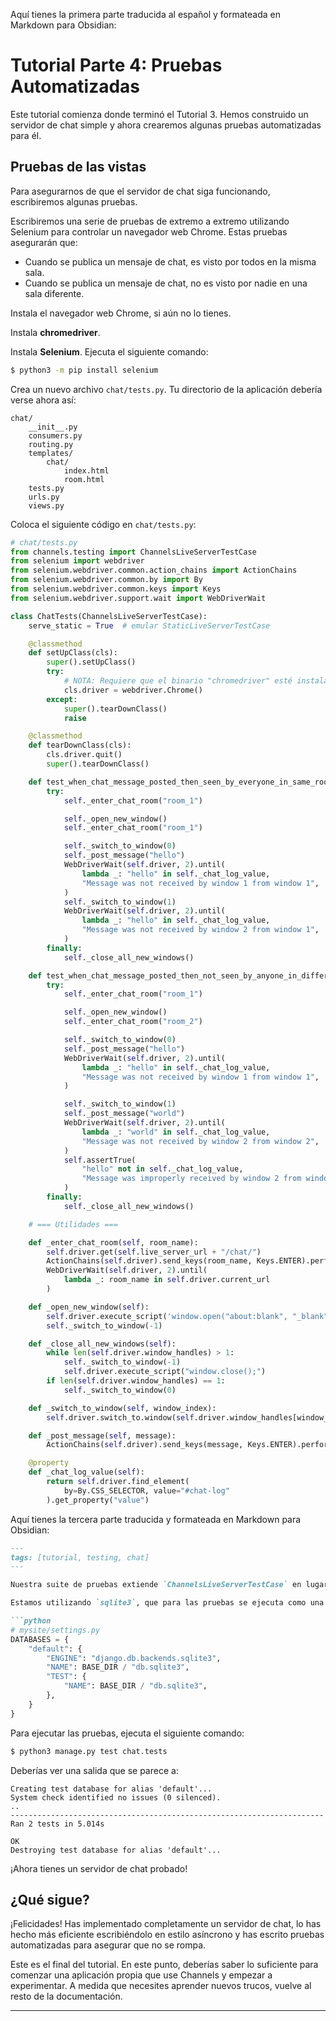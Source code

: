 

Aquí tienes la primera parte traducida al español y formateada en Markdown para Obsidian:

# **Tutorial Parte 4: Pruebas Automatizadas**

Este tutorial comienza donde terminó el Tutorial 3. Hemos construido un servidor de chat simple y ahora crearemos algunas pruebas automatizadas para él.

## **Pruebas de las vistas**

Para asegurarnos de que el servidor de chat siga funcionando, escribiremos algunas pruebas.

Escribiremos una serie de pruebas de extremo a extremo utilizando Selenium para controlar un navegador web Chrome. Estas pruebas asegurarán que:

- Cuando se publica un mensaje de chat, es visto por todos en la misma sala.
- Cuando se publica un mensaje de chat, no es visto por nadie en una sala diferente.

Instala el navegador web Chrome, si aún no lo tienes.

Instala **chromedriver**.

Instala **Selenium**. Ejecuta el siguiente comando:

```bash
$ python3 -m pip install selenium
```

Crea un nuevo archivo `chat/tests.py`. Tu directorio de la aplicación debería verse ahora así:

```plaintext
chat/
    __init__.py
    consumers.py
    routing.py
    templates/
        chat/
            index.html
            room.html
    tests.py
    urls.py
    views.py
```



Coloca el siguiente código en `chat/tests.py`:

```python
# chat/tests.py
from channels.testing import ChannelsLiveServerTestCase
from selenium import webdriver
from selenium.webdriver.common.action_chains import ActionChains
from selenium.webdriver.common.by import By
from selenium.webdriver.common.keys import Keys
from selenium.webdriver.support.wait import WebDriverWait

class ChatTests(ChannelsLiveServerTestCase):
    serve_static = True  # emular StaticLiveServerTestCase

    @classmethod
    def setUpClass(cls):
        super().setUpClass()
        try:
            # NOTA: Requiere que el binario "chromedriver" esté instalado en $PATH
            cls.driver = webdriver.Chrome()
        except:
            super().tearDownClass()
            raise

    @classmethod
    def tearDownClass(cls):
        cls.driver.quit()
        super().tearDownClass()

    def test_when_chat_message_posted_then_seen_by_everyone_in_same_room(self):
        try:
            self._enter_chat_room("room_1")

            self._open_new_window()
            self._enter_chat_room("room_1")

            self._switch_to_window(0)
            self._post_message("hello")
            WebDriverWait(self.driver, 2).until(
                lambda _: "hello" in self._chat_log_value,
                "Message was not received by window 1 from window 1",
            )
            self._switch_to_window(1)
            WebDriverWait(self.driver, 2).until(
                lambda _: "hello" in self._chat_log_value,
                "Message was not received by window 2 from window 1",
            )
        finally:
            self._close_all_new_windows()

    def test_when_chat_message_posted_then_not_seen_by_anyone_in_different_room(self):
        try:
            self._enter_chat_room("room_1")

            self._open_new_window()
            self._enter_chat_room("room_2")

            self._switch_to_window(0)
            self._post_message("hello")
            WebDriverWait(self.driver, 2).until(
                lambda _: "hello" in self._chat_log_value,
                "Message was not received by window 1 from window 1",
            )

            self._switch_to_window(1)
            self._post_message("world")
            WebDriverWait(self.driver, 2).until(
                lambda _: "world" in self._chat_log_value,
                "Message was not received by window 2 from window 2",
            )
            self.assertTrue(
                "hello" not in self._chat_log_value,
                "Message was improperly received by window 2 from window 1",
            )
        finally:
            self._close_all_new_windows()

    # === Utilidades ===

    def _enter_chat_room(self, room_name):
        self.driver.get(self.live_server_url + "/chat/")
        ActionChains(self.driver).send_keys(room_name, Keys.ENTER).perform()
        WebDriverWait(self.driver, 2).until(
            lambda _: room_name in self.driver.current_url
        )

    def _open_new_window(self):
        self.driver.execute_script('window.open("about:blank", "_blank");')
        self._switch_to_window(-1)

    def _close_all_new_windows(self):
        while len(self.driver.window_handles) > 1:
            self._switch_to_window(-1)
            self.driver.execute_script("window.close();")
        if len(self.driver.window_handles) == 1:
            self._switch_to_window(0)

    def _switch_to_window(self, window_index):
        self.driver.switch_to.window(self.driver.window_handles[window_index])

    def _post_message(self, message):
        ActionChains(self.driver).send_keys(message, Keys.ENTER).perform()

    @property
    def _chat_log_value(self):
        return self.driver.find_element(
            by=By.CSS_SELECTOR, value="#chat-log"
        ).get_property("value")

```



Aquí tienes la tercera parte traducida y formateada en Markdown para Obsidian:

```markdown
---
tags: [tutorial, testing, chat]
---

Nuestra suite de pruebas extiende `ChannelsLiveServerTestCase` en lugar de las suites usuales de Django para pruebas de extremo a extremo (`StaticLiveServerTestCase` o `LiveServerTestCase`) para que las URLs dentro de la configuración de enrutamiento de Channels como `/ws/room/ROOM_NAME/` funcionen dentro de la suite.

Estamos utilizando `sqlite3`, que para las pruebas se ejecuta como una base de datos en memoria, y por lo tanto, las pruebas no se ejecutarán correctamente. Necesitamos decirle a nuestro proyecto que la base de datos `sqlite3` no necesita estar en memoria para ejecutar las pruebas. Edita el archivo `mysite/settings.py` y añade el argumento `TEST` a la configuración de `DATABASES`:

```python
# mysite/settings.py
DATABASES = {
    "default": {
        "ENGINE": "django.db.backends.sqlite3",
        "NAME": BASE_DIR / "db.sqlite3",
        "TEST": {
            "NAME": BASE_DIR / "db.sqlite3",
        },
    }
}
```

Para ejecutar las pruebas, ejecuta el siguiente comando:

```bash
$ python3 manage.py test chat.tests
```

Deberías ver una salida que se parece a:

```plaintext
Creating test database for alias 'default'...
System check identified no issues (0 silenced).
..
----------------------------------------------------------------------
Ran 2 tests in 5.014s

OK
Destroying test database for alias 'default'...
```

¡Ahora tienes un servidor de chat probado!

## ¿Qué sigue?

¡Felicidades! Has implementado completamente un servidor de chat, lo has hecho más eficiente escribiéndolo en estilo asíncrono y has escrito pruebas automatizadas para asegurar que no se rompa.

Este es el final del tutorial. En este punto, deberías saber lo suficiente para comenzar una aplicación propia que use Channels y empezar a experimentar. A medida que necesites aprender nuevos trucos, vuelve al resto de la documentación.


---
